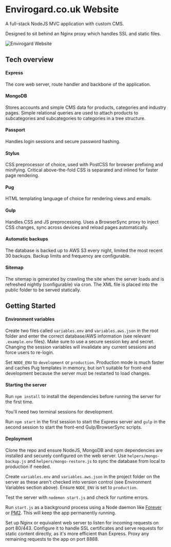 # Envirogard.co.uk Website
A full-stack NodeJS MVC application with custom CMS. 

Designed to sit behind an Nginx proxy which handles SSL and static files.

![Envirogard Website](https://s3.eu-west-2.amazonaws.com/p110/p110-media-website.jpg)

## Tech overview

#### Express
The core web server, route handler and backbone of the application.

#### MongoDB
Stores accounts and simple CMS data for products, categories and industry pages. Simple relational queries are used to attach products to subcategories and subcategories to categories in a tree structure.

#### Passport
Handles login sessions and secure password hashing.

#### Stylus
CSS preprocessor of choice, used with PostCSS for browser prefixing and minifying. Critical above-the-fold CSS is separated and inlined for faster page rendering.

#### Pug
HTML templating language of choice for rendering views and emails.

#### Gulp
Handles CSS and JS preprocessing. Uses a BrowserSync proxy to inject CSS changes, sync across devices and reload pages automatically.

#### Automatic backups
The database is backed up to AWS S3 every night, limited the most recent 30 backups. Backup limits and frequency are configurable.

#### Sitemap
The sitemap is generated by crawling the site when the server loads and is refreshed nightly (configurable) via cron. The XML file is placed into the public folder to be served statically.


## Getting Started

#### Environment variables
Create two files called `variables.env` and `variables.aws.json` in the root folder and enter the correct database/AWS information (see relevant `.example.env` files). Make sure to use a secure session key and secret. Changing the session variables will invalidate any current sessions and force users to re-login.

Set `NODE_ENV` to `development` or `production`. Production mode is much faster and caches Pug templates in memory, but isn't suitable for front-end development because the server must be restarted to load changes.

#### Starting the server
Run `npm install` to install the dependencies before running the server for the first time.

You'll need two terminal sessions for development.

Run `npm start` in the first session to start the Express server and `gulp` in the second session to start the front-end Gulp/BrowserSync scripts.

#### Deployment
Clone the repo and ensure NodeJS, MongoDB and npm dependencies are installed and securely configured on the web server. Use `helpers/mongo-backup.js` and `helpers/mongo-restore.js` to sync the database from local to production if needed.

Create `variables.env` and `variables.aws.json` in the project folder on the server as these aren't checked into version control (see Environment Variables section above). Ensure `NODE_ENV` is set to `production`.

Test the server with `nodemon start.js` and check for runtime errors.

Run `start.js` as a background process using a Node daemon like [Forever](https://www.npmjs.com/package/forever) or [PM2](https://www.npmjs.com/package/pm2). This will keep the app permanently running.

Set up Nginx or equivalent web server to listen for incoming requests on port 80/443. Configure it to handle SSL certificates and serve requests for static content directly, as it's more efficient than Express. Proxy any remaining requests to the app on port 8888. 